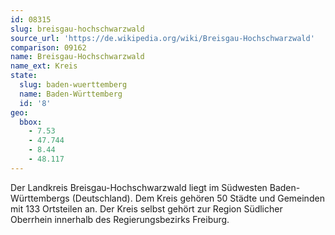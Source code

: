 ```yaml
---
id: 08315
slug: breisgau-hochschwarzwald
source_url: 'https://de.wikipedia.org/wiki/Breisgau-Hochschwarzwald'
comparison: 09162
name: Breisgau-Hochschwarzwald
name_ext: Kreis
state:
  slug: baden-wuerttemberg
  name: Baden-Württemberg
  id: '8'
geo:
  bbox:
    - 7.53
    - 47.744
    - 8.44
    - 48.117
---
```


Der Landkreis Breisgau-Hochschwarzwald liegt im Südwesten Baden-Württembergs (Deutschland). Dem Kreis gehören 50 Städte und Gemeinden mit 133 Ortsteilen an. Der Kreis selbst gehört zur Region Südlicher Oberrhein innerhalb des Regierungsbezirks Freiburg.
